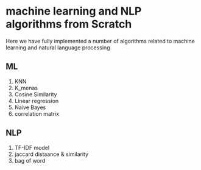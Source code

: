 # machine learning  and NLP algorithms from Scratch

Here we have fully implemented a number of algorithms related to machine learning and natural language processing
## ML

1.  KNN
2.  K_menas
3.  Cosine Similarity
4.  Linear regression
5.  Naive Bayes
6.  correlation matrix

## NLP

1.  TF-IDF model
2.  jaccard distaance & similarity
3.  bag of word
